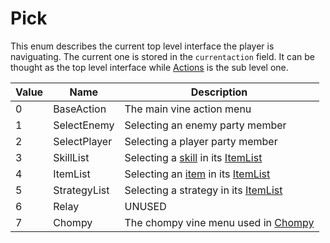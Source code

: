 # Pick
This enum describes the current top level interface the player is naviguating. The current one is stored in the `currentaction` field. It can be thought as the top level interface while [Actions](Actions.md) is the sub level one.

|Value|Name|Description|
|-----|----|-----------|
|0|BaseAction|The main vine action menu|
|1|SelectEnemy|Selecting an enemy party member|
|2|SelectPlayer|Selecting a player party member|
|3|SkillList|Selecting a [skill](../../Enums%20and%20IDs/Skills.md) in its [ItemList](../../ItemList/ItemList.md)|
|4|ItemList|Selecting an [item](../../Enums%20and%20IDs/Items.md) in its [ItemList](../../ItemList/ItemList.md)|
|5|StrategyList|Selecting a strategy in its [ItemList](../../ItemList/ItemList.md)|
|6|Relay|UNUSED|
|7|Chompy|The chompy vine menu used in [Chompy](../Battle%20flow/Action%20coroutines/Chompy.md)|
